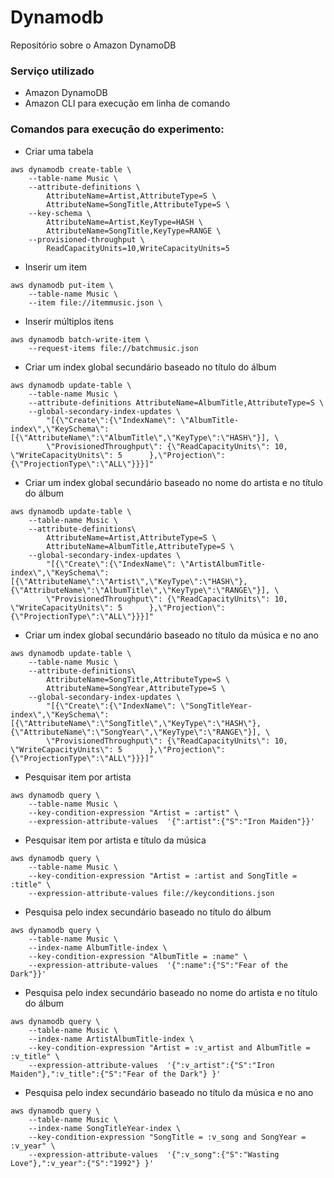 # Dynamodb
Repositório sobre o Amazon DynamoDB<br>

### Serviço utilizado
  - Amazon DynamoDB
  - Amazon CLI para execução em linha de comando

### Comandos para execução do experimento:


- Criar uma tabela

```
aws dynamodb create-table \
    --table-name Music \
    --attribute-definitions \
        AttributeName=Artist,AttributeType=S \
        AttributeName=SongTitle,AttributeType=S \
    --key-schema \
        AttributeName=Artist,KeyType=HASH \
        AttributeName=SongTitle,KeyType=RANGE \
    --provisioned-throughput \
        ReadCapacityUnits=10,WriteCapacityUnits=5
```

- Inserir um item

```
aws dynamodb put-item \
    --table-name Music \
    --item file://itemmusic.json \
```

- Inserir múltiplos itens

```
aws dynamodb batch-write-item \
    --request-items file://batchmusic.json
```

- Criar um index global secundário baseado no título do álbum

```
aws dynamodb update-table \
    --table-name Music \
    --attribute-definitions AttributeName=AlbumTitle,AttributeType=S \
    --global-secondary-index-updates \
        "[{\"Create\":{\"IndexName\": \"AlbumTitle-index\",\"KeySchema\":[{\"AttributeName\":\"AlbumTitle\",\"KeyType\":\"HASH\"}], \
        \"ProvisionedThroughput\": {\"ReadCapacityUnits\": 10, \"WriteCapacityUnits\": 5      },\"Projection\":{\"ProjectionType\":\"ALL\"}}}]"
```

- Criar um index global secundário baseado no nome do artista e no título do álbum

```
aws dynamodb update-table \
    --table-name Music \
    --attribute-definitions\
        AttributeName=Artist,AttributeType=S \
        AttributeName=AlbumTitle,AttributeType=S \
    --global-secondary-index-updates \
        "[{\"Create\":{\"IndexName\": \"ArtistAlbumTitle-index\",\"KeySchema\":[{\"AttributeName\":\"Artist\",\"KeyType\":\"HASH\"}, {\"AttributeName\":\"AlbumTitle\",\"KeyType\":\"RANGE\"}], \
        \"ProvisionedThroughput\": {\"ReadCapacityUnits\": 10, \"WriteCapacityUnits\": 5      },\"Projection\":{\"ProjectionType\":\"ALL\"}}}]"
```

- Criar um index global secundário baseado no título da música e no ano

```
aws dynamodb update-table \
    --table-name Music \
    --attribute-definitions\
        AttributeName=SongTitle,AttributeType=S \
        AttributeName=SongYear,AttributeType=S \
    --global-secondary-index-updates \
        "[{\"Create\":{\"IndexName\": \"SongTitleYear-index\",\"KeySchema\":[{\"AttributeName\":\"SongTitle\",\"KeyType\":\"HASH\"}, {\"AttributeName\":\"SongYear\",\"KeyType\":\"RANGE\"}], \
        \"ProvisionedThroughput\": {\"ReadCapacityUnits\": 10, \"WriteCapacityUnits\": 5      },\"Projection\":{\"ProjectionType\":\"ALL\"}}}]"
```

- Pesquisar item por artista

```
aws dynamodb query \
    --table-name Music \
    --key-condition-expression "Artist = :artist" \
    --expression-attribute-values  '{":artist":{"S":"Iron Maiden"}}'
```
- Pesquisar item por artista e título da música

```
aws dynamodb query \
    --table-name Music \
    --key-condition-expression "Artist = :artist and SongTitle = :title" \
    --expression-attribute-values file://keyconditions.json
```

- Pesquisa pelo index secundário baseado no título do álbum

```
aws dynamodb query \
    --table-name Music \
    --index-name AlbumTitle-index \
    --key-condition-expression "AlbumTitle = :name" \
    --expression-attribute-values  '{":name":{"S":"Fear of the Dark"}}'
```

- Pesquisa pelo index secundário baseado no nome do artista e no título do álbum

```
aws dynamodb query \
    --table-name Music \
    --index-name ArtistAlbumTitle-index \
    --key-condition-expression "Artist = :v_artist and AlbumTitle = :v_title" \
    --expression-attribute-values  '{":v_artist":{"S":"Iron Maiden"},":v_title":{"S":"Fear of the Dark"} }'
```

- Pesquisa pelo index secundário baseado no título da música e no ano

```
aws dynamodb query \
    --table-name Music \
    --index-name SongTitleYear-index \
    --key-condition-expression "SongTitle = :v_song and SongYear = :v_year" \
    --expression-attribute-values  '{":v_song":{"S":"Wasting Love"},":v_year":{"S":"1992"} }'
```
